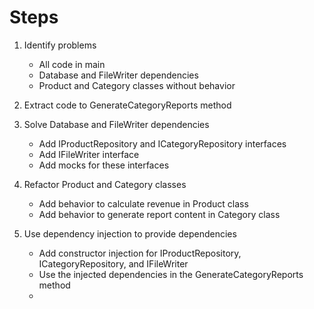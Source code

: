 ﻿
# Steps

1. Identify problems
   - All code in main
   - Database and FileWriter dependencies
   - Product and Category classes without behavior

2. Extract code to GenerateCategoryReports method

3. Solve Database and FileWriter dependencies
   - Add IProductRepository and ICategoryRepository interfaces
   - Add IFileWriter interface
   - Add mocks for these interfaces

4. Refactor Product and Category classes
   - Add behavior to calculate revenue in Product class
   - Add behavior to generate report content in Category class

5. Use dependency injection to provide dependencies
   - Add constructor injection for IProductRepository, ICategoryRepository, and IFileWriter
   - Use the injected dependencies in the GenerateCategoryReports method
   - 